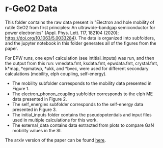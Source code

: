 # r-GeO2 Data
This folder contains the raw data present in "Electron and hole mobility of rutile GeO2 from first principles: An ultrawide-bandgap semiconductor for power electronics" (Appl. Phys. Lett. 117, 182104 (2020); https://doi.org/10.1063/5.0033284). The data is organized into subfolders, and the jupyter notebook in this folder generates all of the figures from the paper. 

For EPW runs, one epw1 calculation (see intitial\_inputs) was run, and then the output from this run: vmedata.fmt, ksdata.fmt, epwdata.fmt, crystal.fmt, k\*map, \*epmatwp, \*ukk, and \*bvec, were used for different secondary calculations (mobility, elph coupling, self-energy). 

- The mobility subfolder corresponds to the mobility data presented in Figure 1.
- The electron\_phonon\_coupling subfolder corresponds to the elph ME data presented in Figure 2.
- The self\_energies subfolder corresponds to the self-energy data presented in Figure 3. 
- The initial\_inputs folder contains the pseudopotentials and input files used in multiple calculations for this work. 
- The external\_data contains data extracted from plots to compare GaN mobility values in the SI. 

The arxiv version of the paper can be found [here](https://arxiv.org/abs/1911.09750v2). 
